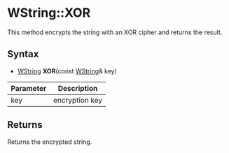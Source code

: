 # WString::XOR #

This method encrypts the string with an XOR cipher and returns the result.

## Syntax ##

- [WString](WString.md) **XOR**(const [WString](WString.md)& key)

| Parameter | Description |
| --- | --- |
| key | encryption key |

## Returns ##

Returns the encrypted string.